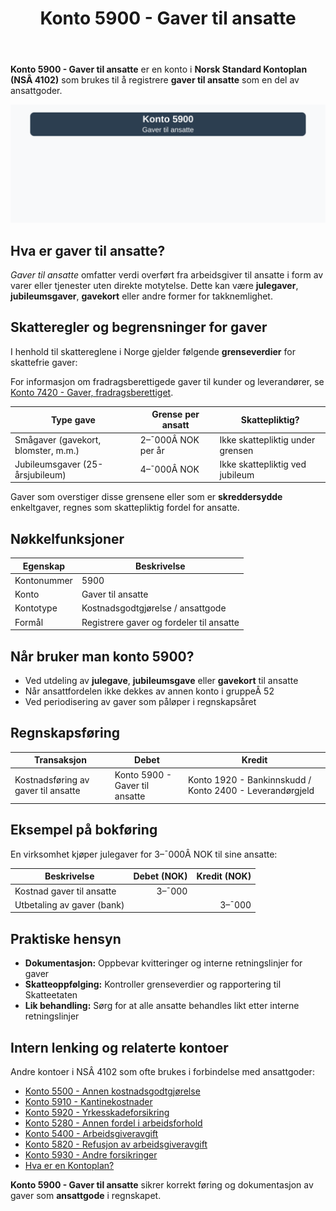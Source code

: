 ﻿---
title: "Konto 5900 - Gaver til ansatte"
seoTitle: "5900-gaver-til-ansatte"
meta_description: '**Konto 5900 - Gaver til ansatte** er en konto i **Norsk Standard Kontoplan (NSÂ 4102)** som brukes til å registrere **gaver til ansatte** som en del av ansatt...'
slug: 5900-gaver-til-ansatte
type: blog
layout: pages/single
---

**Konto 5900 - Gaver til ansatte** er en konto i **Norsk Standard Kontoplan (NSÂ 4102)** som brukes til å registrere **gaver til ansatte** som en del av ansattgoder.

![Illustrasjon av konto 5900 Gaver til ansatte](5900-gaver-til-ansatte-image.svg)

## Hva er gaver til ansatte?

*Gaver til ansatte* omfatter verdi overført fra arbeidsgiver til ansatte i form av varer eller tjenester uten direkte motytelse. Dette kan være **julegaver**, **jubileumsgaver**, **gavekort** eller andre former for takknemlighet.

## Skatteregler og begrensninger for gaver

I henhold til skattereglene i Norge gjelder følgende **grenseverdier** for skattefrie gaver:

For informasjon om fradragsberettigede gaver til kunder og leverandører, se [Konto 7420 - Gaver, fradragsberettiget](/blogs/kontoplan/7420-gaver-fradragsberettiget "Konto 7420 - Gaver, fradragsberettiget").

| Type gave                               | Grense per ansatt | Skattepliktig?                       |
|-----------------------------------------|-------------------|--------------------------------------|
| Smågaver (gavekort, blomster, m.m.)     | 2–¯000Â NOK per år  | Ikke skattepliktig under grensen     |
| Jubileumsgaver (25-årsjubileum)         | 4–¯000Â NOK         | Ikke skattepliktig ved jubileum      |

Gaver som overstiger disse grensene eller som er **skreddersydde** enkeltgaver, regnes som skattepliktig fordel for ansatte.

## Nøkkelfunksjoner

| Egenskap      | Beskrivelse                                                |
|---------------|------------------------------------------------------------|
| Kontonummer   | 5900                                                       |
| Konto         | Gaver til ansatte                                          |
| Kontotype     | Kostnadsgodtgjørelse / ansattgode                          |
| Formål        | Registrere gaver og fordeler til ansatte                   |

## Når bruker man konto 5900?

* Ved utdeling av **julegave**, **jubileumsgave** eller **gavekort** til ansatte
* Når ansattfordelen ikke dekkes av annen konto i gruppeÂ 52
* Ved periodisering av gaver som påløper i regnskapsåret

## Regnskapsføring

| Transaksjon                         | Debet                        | Kredit                      |
|-------------------------------------|------------------------------|-----------------------------|
| Kostnadsføring av gaver til ansatte | Konto 5900 - Gaver til ansatte | Konto 1920 - Bankinnskudd / Konto 2400 - Leverandørgjeld |

## Eksempel på bokføring

En virksomhet kjøper julegaver for 3–¯000Â NOK til sine ansatte:

| Beskrivelse                          | Debet (NOK) | Kredit (NOK) |
|--------------------------------------|-----------:|-------------:|
| Kostnad gaver til ansatte            |      3–¯000 |              |
| Utbetaling av gaver (bank)           |            |      3–¯000 |

## Praktiske hensyn

* **Dokumentasjon:** Oppbevar kvitteringer og interne retningslinjer for gaver
* **Skatteoppfølging:** Kontroller grenseverdier og rapportering til Skatteetaten
* **Lik behandling:** Sørg for at alle ansatte behandles likt etter interne retningslinjer

## Intern lenking og relaterte kontoer

Andre kontoer i NSÂ 4102 som ofte brukes i forbindelse med ansattgoder:

* [Konto 5500 - Annen kostnadsgodtgjørelse](/blogs/kontoplan/5500-annen-kostnadsgodtgjorelse "Konto 5500 - Annen kostnadsgodtgjørelse")
* [Konto 5910 - Kantinekostnader](/blogs/kontoplan/5910-kantinekostnader "Konto 5910 - Kantinekostnader")
* [Konto 5920 - Yrkesskadeforsikring](/blogs/kontoplan/5920-yrkesskadeforsikring "Konto 5920 - Yrkesskadeforsikring")
* [Konto 5280 - Annen fordel i arbeidsforhold](/blogs/kontoplan/5280-annen-fordel-i-arbeidsforhold "Konto 5280 - Annen fordel i arbeidsforhold")
* [Konto 5400 - Arbeidsgiveravgift](/blogs/kontoplan/5400-arbeidsgiveravgift "Konto 5400 - Arbeidsgiveravgift")
* [Konto 5820 - Refusjon av arbeidsgiveravgift](/blogs/kontoplan/5820-refusjon-av-arbeidsgiveravgift "Konto 5820 - Refusjon av arbeidsgiveravgift")
* [Konto 5930 - Andre forsikringer](/blogs/kontoplan/5930-andre-forsikringer "Konto 5930 - Andre forsikringer")
* [Hva er en Kontoplan?](/blogs/regnskap/hva-er-kontoplan "Hva er en Kontoplan? Komplett Guide til Kontoplaner i Norsk Regnskap")

**Konto 5900 - Gaver til ansatte** sikrer korrekt føring og dokumentasjon av gaver som **ansattgode** i regnskapet.







